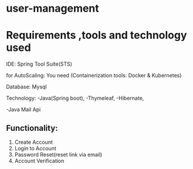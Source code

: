 # user-management



Requirements ,tools and technology used
=======================================
IDE: Spring Tool Suite(STS)

for AutoScaling: You need (Containerization tools: Docker & Kubernetes)

Database: Mysql

Technology: 
-Java(Spring boot), 
-Thymeleaf,
-Hibernate,

-Java Mail Api

Functionality:
-------------
1. Create Account
2. Login to Account
3. Password Reset(reset link via email)
4. Account Verification

